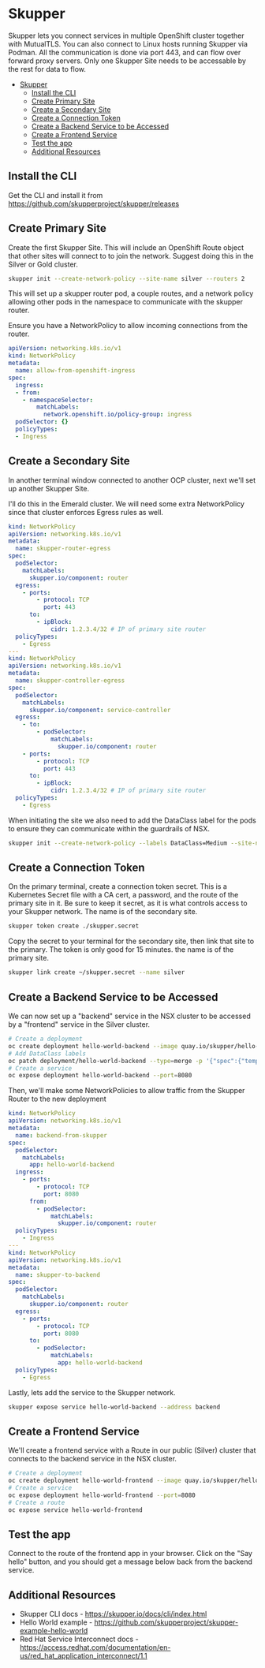 # Skupper

Skupper lets you connect services in multiple OpenShift cluster together with MutualTLS. You can also connect to Linux hosts running Skupper via Podman. All the communication is done via port 443, and can flow over forward proxy servers. Only one Skupper Site needs to be accessable by the rest for data to flow.

- [Skupper](#skupper)
  - [Install the CLI](#install-the-cli)
  - [Create Primary Site](#create-primary-site)
  - [Create a Secondary Site](#create-a-secondary-site)
  - [Create a Connection Token](#create-a-connection-token)
  - [Create a Backend Service to be Accessed](#create-a-backend-service-to-be-accessed)
  - [Create a Frontend Service](#create-a-frontend-service)
  - [Test the app](#test-the-app)
  - [Additional Resources](#additional-resources)

## Install the CLI

Get the CLI and install it from <https://github.com/skupperproject/skupper/releases>

## Create Primary Site

Create the first Skupper Site. This will include an OpenShift Route object that other sites will connect to to join the network. Suggest doing this in the Silver or Gold cluster.

```bash
skupper init --create-network-policy --site-name silver --routers 2
```

This will set up a skupper router pod, a couple routes, and a network policy allowing other pods in the namespace to communicate with the skupper router.

Ensure you have a NetworkPolicy to allow incoming connections from the router.

```yaml
apiVersion: networking.k8s.io/v1
kind: NetworkPolicy
metadata:
  name: allow-from-openshift-ingress
spec:
  ingress:
  - from:
    - namespaceSelector:
        matchLabels:
          network.openshift.io/policy-group: ingress
  podSelector: {}
  policyTypes:
  - Ingress
```

## Create a Secondary Site

In another terminal window connected to another OCP cluster, next we'll set up another Skupper Site.

I'll do this in the Emerald cluster. We will need some extra NetworkPolicy since that cluster enforces Egress rules as well.

```yaml
kind: NetworkPolicy
apiVersion: networking.k8s.io/v1
metadata:
  name: skupper-router-egress
spec:
  podSelector:
    matchLabels:
      skupper.io/component: router
  egress:
    - ports:
        - protocol: TCP
          port: 443
      to:
        - ipBlock:
            cidr: 1.2.3.4/32 # IP of primary site router
  policyTypes:
    - Egress
---
kind: NetworkPolicy
apiVersion: networking.k8s.io/v1
metadata:
  name: skupper-controller-egress
spec:
  podSelector:
    matchLabels:
      skupper.io/component: service-controller
  egress:
    - to:
        - podSelector:
            matchLabels:
              skupper.io/component: router
    - ports:
        - protocol: TCP
          port: 443
      to:
        - ipBlock:
            cidr: 1.2.3.4/32 # IP of primary site router
  policyTypes:
    - Egress
```

When initiating the site we also need to add the DataClass label for the pods to ensure they can communicate within the guardrails of NSX.

```bash
skupper init --create-network-policy --labels DataClass=Medium --site-name emerald --routers 2
```

## Create a Connection Token

On the primary terminal, create a connection token secret. This is a Kubernetes Secret file with a CA cert, a password, and the route of the primary site in it. Be sure to keep it secret, as it is what controls access to your Skupper network. The name is of the secondary site.

```bash
skupper token create ./skupper.secret
```

Copy the secret to your terminal for the secondary site, then link that site to the primary. The token is only good for 15 minutes. the name is of the primary site.

```bash
skupper link create ~/skupper.secret --name silver
```

## Create a Backend Service to be Accessed

We can now set up a "backend" service in the NSX cluster to be accessed by a "frontend" service in the Silver cluster.

```bash
# Create a deployment
oc create deployment hello-world-backend --image quay.io/skupper/hello-world-backend
# Add DataClass labels
oc patch deployment/hello-world-backend --type=merge -p '{"spec":{"template":{"metadata":{"labels":{"DataClass":"High"}}}}}'
# Create a service
oc expose deployment hello-world-backend --port=8080
```

Then, we'll make some NetworkPolicies to allow traffic from the Skupper Router to the new deployment

```yaml
kind: NetworkPolicy
apiVersion: networking.k8s.io/v1
metadata:
  name: backend-from-skupper
spec:
  podSelector:
    matchLabels:
      app: hello-world-backend
  ingress:
    - ports:
        - protocol: TCP
          port: 8080
      from:
        - podSelector:
            matchLabels:
              skupper.io/component: router
  policyTypes:
    - Ingress
---
kind: NetworkPolicy
apiVersion: networking.k8s.io/v1
metadata:
  name: skupper-to-backend
spec:
  podSelector:
    matchLabels:
      skupper.io/component: router
  egress:
    - ports:
        - protocol: TCP
          port: 8080
      to:
        - podSelector:
            matchLabels:
              app: hello-world-backend
  policyTypes:
    - Egress
```

Lastly, lets add the service to the Skupper network.

```bash
skupper expose service hello-world-backend --address backend
```

## Create a Frontend Service

We'll create a frontend service with a Route in our public (Silver) cluster that connects to the backend service in the NSX cluster.

```bash
# Create a deployment
oc create deployment hello-world-frontend --image quay.io/skupper/hello-world-frontend
# Create a service
oc expose deployment hello-world-frontend --port=8080
# Create a route
oc expose service hello-world-frontend
```

## Test the app

Connect to the route of the frontend app in your browser. Click on the "Say hello" button, and you should get a message below back from the backend service.

## Additional Resources

- Skupper CLI docs - <https://skupper.io/docs/cli/index.html>
- Hello World example - <https://github.com/skupperproject/skupper-example-hello-world>
- Red Hat Service Interconnect docs - <https://access.redhat.com/documentation/en-us/red_hat_application_interconnect/1.1>
